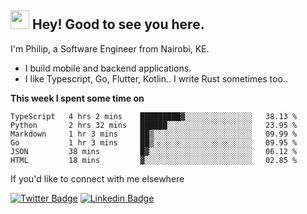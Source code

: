 <h2><img src="https://slackmojis.com/emojis/3643-cool-doge/download" width="30"/> Hey! Good to see you here.</h2>

<p>I'm Philip, a Software Engineer from Nairobi, KE. 

- I build mobile and backend applications.
- I like Typescript, Go, Flutter, Kotlin.. I write Rust sometimes too..</p>

**This week I spent some time on**
<!--START_SECTION:waka-->

```text
TypeScript   4 hrs 2 mins    █████████▓░░░░░░░░░░░░░░░   38.13 %
Python       2 hrs 32 mins   ██████░░░░░░░░░░░░░░░░░░░   23.95 %
Markdown     1 hr 3 mins     ██▒░░░░░░░░░░░░░░░░░░░░░░   09.99 %
Go           1 hr 3 mins     ██▒░░░░░░░░░░░░░░░░░░░░░░   09.95 %
JSON         38 mins         █▓░░░░░░░░░░░░░░░░░░░░░░░   06.12 %
HTML         18 mins         ▓░░░░░░░░░░░░░░░░░░░░░░░░   02.85 %
```

<!--END_SECTION:waka-->

If you'd like to connect with me elsewhere

[![Twitter Badge](https://img.shields.io/badge/-Twitter-1ca0f1?style=flat-square&labelColor=1ca0f1&logo=twitter&logoColor=white&link=https://twitter.com/_diogorodrigues)](https://twitter.com/kimathiphil)  [![Linkedin Badge](https://img.shields.io/badge/-LinkedIn-blue?style=flat-square&logo=Linkedin&logoColor=white&link=https://www.linkedin.com/in/philip-kimathi-2604a9114/)](https://www.linkedin.com/in/philip-kimathi-2604a9114/)
